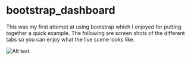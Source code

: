 # bootstrap_dashboard

This was my first attempt at using bootstrap which I enjoyed for putting together a quick example.
The following are screen shots of the different tabs so you can enjoy what the live scene looks like.

![Alt text](https://github.com/lcdonaldson/bootstrap_dashboard/master/dashList.png)
